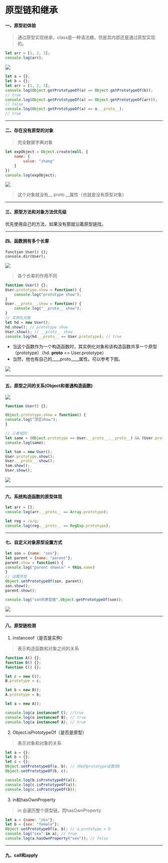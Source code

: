 # 原型链和继承

#### 一、原型初体验

> 通过原型实现继承，class是一种语法糖，但是其内部还是通过原型实现的。

```javascript
let arr = [1, 2, 3];
console.log(arr);
```

![](images/1.png)

```javascript
let a = {};
let b = {};
let arr = [1, 2, 3];
console.log(Object.getPrototypeOf(a) == Object.getPrototypeOf(b));
// true
console.log(Object.getPrototypeOf(a) == Object.getPrototypeOf(arr));
// false
console.log(Object.getPrototypeOf(a) == a.__proto__);
// true
```

---

#### 二、存在没有原型的对象

> 完全数据字典对象

```javascript
let expObject = Object.create(null, {
	name: {
		value: "zhang"
	}
})
console.log(expObject);
```

![](images/2.png)

> 这个对象就没有__ proto __属性（也就是没有原型对象）

---

#### 三、原型方法和对象方法优先级

优先使用自己的方法，如果没有那就沿着原型链找。

---

#### 四、函数拥有多个长辈

```
function User() {};
console.dir(User);
```



![](images/3.png)



> 各个长辈的作用不同

```javascript
function User() {};
User.prototype.show = function() {
	console.log("prototype show");
}
User.__proto__.show = function() {
	console.log("__proto__ show");
}
// 实例化对象
let hd = new User();
hd.show(); // prototype show
User.show(); // __proto__ show
console.log(hd.__proto__ == User.prototype); // true
```

- 当这个函数作为一个构造函数时，其实例化对象和该构造函数共享一个原型（prototype）（hd. ____proto____ == User.prototype）
- 当然，他也有自己的____proto____属性。可以参考下图。

![](images/4.png)

---

#### 五、原型之间的关系(Object和普通构造函数)

![](images/5.jpg)

```javascript
function User() {};

Object.prototype.show = function() {
console.log("顶层show");
}

// 三者相同
let same = (Object.prototype == User.__proto__.__proto__) && (User.prototype.__proto__ == User.__proto__.__proto__) ;
console.log(same);

let tom = new User();
User.prototype.show();
User.__proto__.show();
tom.show();
User.show();
```

![](images/6.png)

---

#### 六、系统构造函数的原型体现

```javascript
let arr = [];
console.log(arr.__proto__ == Array.prototype);

let reg = /a/g;
console.log(reg.__proto__ == RegExp.prototype);
```

---

#### 七、自定义对象原型设置方式

```javascript
let son = {name: "son"};
let parent = {name: "parent"};
parent.show = function() {
console.log("parent show\n" + this.name)
}
// 设置原型
Object.setPrototypeOf(son, parent);
son.show();
parent.show();

console.log("son的原型是",Object.getPrototypeOf(son));
```

![](images/8.png)

---

#### 八、原型链检测

1.  instanceof（是否是实例）

> 表示构造函数和对象之间的关系

 ```javascript
function A() {};
function B() {};
function C() {};

let c = new C();
B.prototype = c;

let b = new B();
A.prototype = b;

let a = new A();

console.log(a instanceof C); //true
console.log(a instanceof B); // true
console.log(a instanceof A); // true

 ```

2. Object.isPrototypeOf（是否是原型）

> 表示对象和对象的关系

```javascript
let a = {};
let b = {};
let c = {};
Object.setPrototypeOf(a, b); // 将a的prototype设置成b
Object.setPrototypeOf(b, c);

console.log(b.isPrototypeOf(a));
console.log(c.isPrototypeOf(a));
console.log(c.isPrototypeOf(b));
```

3. in和hasOwnProperty

> in 会遍历整个原型链，而hasOwnProperty

```javascript
let a = {name: "zbs"};
let b = {sex: "female"};
Object.setPrototypeOf(a, b); // a.prototype = b
console.log("sex" in a); // true
console.log(a.hasOwnProperty("sex")); // false
```

---

#### 九、call和apply

